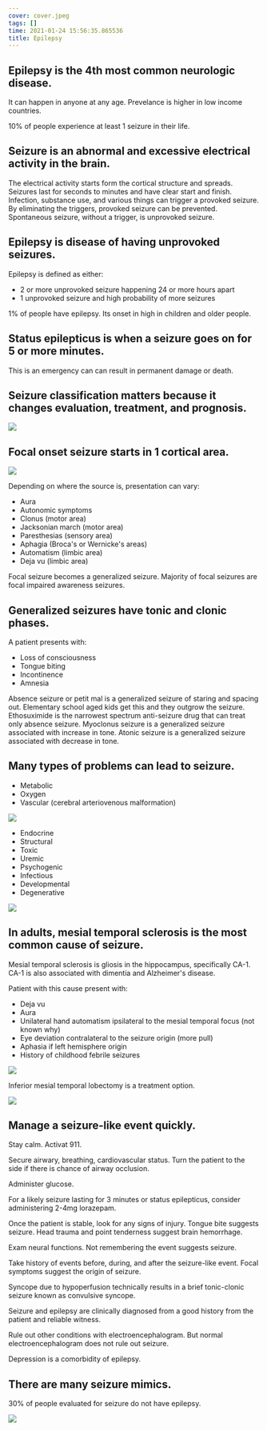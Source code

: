 ```yaml
---
cover: cover.jpeg
tags: []
time: 2021-01-24 15:56:35.865536
title: Epilepsy
---
```


## Epilepsy is the 4th most common neurologic disease.

It can happen in anyone at any age.
Prevelance is higher in low income countries.

10% of people experience at least 1 seizure in their life.

## Seizure is an abnormal and excessive electrical activity in the brain.

The electrical activity starts form the cortical structure and spreads.
Seizures last for seconds to minutes and have clear start and finish.
Infection, substance use, and various things can trigger a provoked seizure.
By eliminating the triggers, provoked seizure can be prevented.
Spontaneous seizure, without a trigger, is unprovoked seizure.

## Epilepsy is disease of having unprovoked seizures.

Epilepsy is defined as either:

- 2 or more unprovoked seizure happening 24 or more hours apart
- 1 unprovoked seizure and high probability of more seizures

1% of people have epilepsy.
Its onset in high in children and older people.

## Status epilepticus is when a seizure goes on for 5 or more minutes.

This is an emergency can can result in permanent damage or death.

## Seizure classification matters because it changes evaluation, treatment, and prognosis.

![](image/class.png)

## Focal onset seizure starts in 1 cortical area.

![](image/source.png)

Depending on where the source is, presentation can vary:

- Aura
- Autonomic symptoms
- Clonus (motor area)
- Jacksonian march (motor area)
- Paresthesias (sensory area)
- Aphagia (Broca's or Wernicke's areas)
- Automatism (limbic area)
- Deja vu (limbic area)

Focal seizure becomes a generalized seizure.
Majority of focal seizures are focal impaired awareness seizures.

## Generalized seizures have tonic and clonic phases.

A patient presents with:

- Loss of consciousness
- Tongue biting
- Incontinence
- Amnesia

Absence seizure or petit mal is a generalized seizure of staring and spacing out.
Elementary school aged kids get this and they outgrow the seizure.
Ethosuximide is the narrowest spectrum anti-seizure drug that can treat only absence seizure.
Myoclonus seizure is a generalized seizure associated with increase in tone.
Atonic seizure is a generalized seizure associated with decrease in tone.

## Many types of problems can lead to seizure.

- Metabolic
- Oxygen
- Vascular (cerebral arteriovenous malformation)

![](image/avm.png)

- Endocrine
- Structural
- Toxic
- Uremic
- Psychogenic
- Infectious
- Developmental
- Degenerative

![](image/causes.png)

## In adults, mesial temporal sclerosis is the most common cause of seizure.

Mesial temporal sclerosis is gliosis in the hippocampus, specifically CA-1.
CA-1 is also associated with dimentia and Alzheimer's disease.

Patient with this cause present with:

- Deja vu
- Aura
- Unilateral hand automatism ipsilateral to the mesial temporal focus (not known why)
- Eye deviation contralateral to the seizure origin (more pull)
- Aphasia if left hemisphere origin
- History of childhood febrile seizures

![](image/mts.png)

Inferior mesial temporal lobectomy is a treatment option.

![](image/mtsremove.png)

## Manage a seizure-like event quickly.

Stay calm.
Activat 911.

Secure airwary, breathing, cardiovascular status.
Turn the patient to the side if there is chance of airway occlusion.

Administer glucose.

For a likely seizure lasting for 3 minutes or status epilepticus, consider administering 2-4mg lorazepam.

Once the patient is stable, look for any signs of injury.
Tongue bite suggests seizure.
Head trauma and point tenderness suggest brain hemorrhage.

Exam neural functions.
Not remembering the event suggests seizure.

Take history of events before, during, and after the seizure-like event.
Focal symptoms suggest the origin of seizure.

Syncope due to hypoperfusion technically results in a brief tonic-clonic seizure known as convulsive syncope.

Seizure and epilepsy are clinically diagnosed from a good history from the patient and reliable witness.

Rule out other conditions with electroencephalogram.
But normal electroencephalogram does not rule out seizure.

Depression is a comorbidity of epilepsy.

## There are many seizure mimics.

30% of people evaluated for seizure do not have epilepsy.

![](image/mimics.png)
